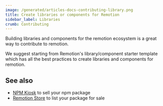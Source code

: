 ```yaml
---
image: /generated/articles-docs-contributing-library.png
title: Create libraries or components for Remotion
sidebar_label: Libraries
crumb: Contributing
---
```


Building libraries and components for the remotion ecosystem is a great way to contribute to remotion.

We suggest starting from Remotion's library/component starter template which has all the best practices to create libraries and components for remotion.

## See also

- [NPM Kiosk](https://remotion.pro/npm-kiosk) to sell your npm package
- [Remotion Store](https://remotion.pro/) to list your package for sale
